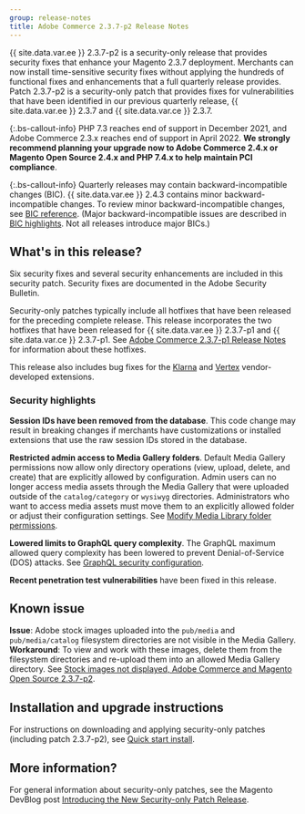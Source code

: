 ```yaml
---
group: release-notes
title: Adobe Commerce 2.3.7-p2 Release Notes
---
```


{{ site.data.var.ee }} 2.3.7-p2 is a security-only release that provides security fixes that enhance your Magento 2.3.7 deployment. Merchants can now install time-sensitive security fixes without applying the hundreds of functional fixes and enhancements that a full quarterly release provides. Patch 2.3.7-p2 is a security-only patch that provides fixes for vulnerabilities that have been identified in our previous quarterly release, {{ site.data.var.ee }} 2.3.7 and {{ site.data.var.ce }} 2.3.7.

{:.bs-callout-info}
PHP 7.3 reaches end of support in December 2021, and Adobe Commerce 2.3.x reaches end of support in April 2022. **We strongly recommend planning your upgrade now to Adobe Commerce 2.4.x or Magento Open Source 2.4.x and PHP 7.4.x to help maintain PCI compliance**.

{:.bs-callout-info}
Quarterly releases may contain backward-incompatible changes (BIC). {{ site.data.var.ee }} 2.4.3 contains minor backward-incompatible changes. To review minor backward-incompatible changes, see [BIC reference]({{page.baseurl}}/release-notes/backward-incompatible-changes/reference.html). (Major backward-incompatible issues are described in [BIC highlights]({{page.baseurl}}/release-notes/backward-incompatible-changes/index.html). Not all releases introduce major BICs.)

## What's in this release?

Six security fixes and several security enhancements are included in this security patch.  Security fixes are documented in the Adobe Security Bulletin.

Security-only patches typically include all hotfixes that have been released for the preceding complete release. This release incorporates the two hotfixes that have been released for {{ site.data.var.ee }} 2.3.7-p1 and {{ site.data.var.ce }} 2.3.7-p1. See [Adobe Commerce 2.3.7-p1 Release Notes]({{page.baseurl}}/release-notes/2-3-7-p1.html) for information about these hotfixes.

This release also includes bug fixes for the [Klarna](https://docs.magento.com/user-guide/v2.3/payment/klarna.html) and [Vertex](https://docs.magento.com/user-guide/v2.3/tax/vertex.html) vendor-developed extensions.

### Security highlights

**Session IDs have been removed from the database**. This code change may result in breaking changes if merchants have customizations or installed extensions that use the raw session IDs stored in the database. <!--- MC-40976-->

**Restricted admin access to Media Gallery folders**. Default Media Gallery permissions now allow only directory operations (view, upload, delete, and create) that are explicitly allowed by configuration. Admin users can no longer access media assets through the Media Gallery that were uploaded outside of the `catalog/category` or `wysiwyg` directories. Administrators who want to access media assets must move them to an explicitly allowed folder or adjust their configuration settings. See [Modify Media Library folder permissions]({{page.baseurl}}/ext-best-practices/tutorials/modify-image-library-permissions/). <!--- B2B-1897-->

**Lowered limits to GraphQL query complexity**. The GraphQL maximum allowed query complexity has been lowered to prevent Denial-of-Service (DOS) attacks. See [GraphQL security configuration]({{page.baseurl}}/graphql/security-configuration.html). <!--- PWA-1700-->

**Recent penetration test vulnerabilities** have been fixed in this release. <!--- MC-42431-->

## Known issue

**Issue**: Adobe stock images uploaded into the `pub/media` and `pub/media/catalog` filesystem directories are not visible in the Media Gallery. **Workaround**: To view and work with these images, delete them from the filesystem directories and re-upload them into an allowed Media Gallery directory. See [Stock images not displayed, Adobe Commerce and Magento Open Source 2.3.7-p2](https://support.magento.com/hc/en-us/articles/4409491698189).

## Installation and upgrade instructions

For instructions on downloading and applying security-only patches (including patch 2.3.7-p2), see [Quick start install]({{site.baseurl}}/guides/v2.4/install-gde/composer.html).

## More information?

For general information about security-only patches, see the Magento DevBlog post [Introducing the New Security-only Patch Release](https://community.magento.com/t5/Magento-DevBlog/Introducing-the-New-Security-only-Patch-Release/ba-p/141287).
